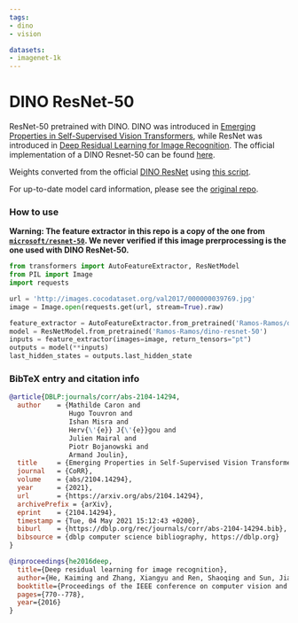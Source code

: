 ```yaml
---
tags:
- dino
- vision

datasets:
- imagenet-1k
---
```


# DINO ResNet-50

ResNet-50 pretrained with DINO. DINO was introduced in [Emerging Properties in Self-Supervised Vision Transformers](https://arxiv.org/abs/2104.14294), while ResNet was introduced in [Deep Residual Learning for Image Recognition](https://arxiv.org/abs/1512.03385). The official implementation of a DINO Resnet-50 can be found [here](https://github.com/facebookresearch/dino).

Weights converted from the official [DINO ResNet](https://github.com/facebookresearch/dino#pretrained-models-on-pytorch-hub) using [this script](https://colab.research.google.com/drive/1Ax3IDoFPOgRv4l7u6uS8vrPf4TX827BK?usp=sharing).

For up-to-date model card information, please see the [original repo](https://github.com/facebookresearch/dino).

### How to use

**Warning: The feature extractor in this repo is a copy of the one from [`microsoft/resnet-50`](https://huggingface.co/microsoft/resnet-50). We never verified if this image prerprocessing is the one used with DINO ResNet-50.**

```python
from transformers import AutoFeatureExtractor, ResNetModel
from PIL import Image
import requests

url = 'http://images.cocodataset.org/val2017/000000039769.jpg'
image = Image.open(requests.get(url, stream=True).raw)

feature_extractor = AutoFeatureExtractor.from_pretrained('Ramos-Ramos/dino-resnet-50')
model = ResNetModel.from_pretrained('Ramos-Ramos/dino-resnet-50')
inputs = feature_extractor(images=image, return_tensors="pt")
outputs = model(**inputs)
last_hidden_states = outputs.last_hidden_state
```

### BibTeX entry and citation info

```bibtex
@article{DBLP:journals/corr/abs-2104-14294,
  author    = {Mathilde Caron and
               Hugo Touvron and
               Ishan Misra and
               Herv{\'{e}} J{\'{e}}gou and
               Julien Mairal and
               Piotr Bojanowski and
               Armand Joulin},
  title     = {Emerging Properties in Self-Supervised Vision Transformers},
  journal   = {CoRR},
  volume    = {abs/2104.14294},
  year      = {2021},
  url       = {https://arxiv.org/abs/2104.14294},
  archivePrefix = {arXiv},
  eprint    = {2104.14294},
  timestamp = {Tue, 04 May 2021 15:12:43 +0200},
  biburl    = {https://dblp.org/rec/journals/corr/abs-2104-14294.bib},
  bibsource = {dblp computer science bibliography, https://dblp.org}
}
```

```bibtex
@inproceedings{he2016deep,
  title={Deep residual learning for image recognition},
  author={He, Kaiming and Zhang, Xiangyu and Ren, Shaoqing and Sun, Jian},
  booktitle={Proceedings of the IEEE conference on computer vision and pattern recognition},
  pages={770--778},
  year={2016}
}
```